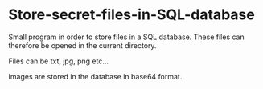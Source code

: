 # Store-secret-files-in-SQL-database

Small program in order to store files in a SQL database. These files can therefore be opened in the current directory. 

Files can be txt, jpg, png etc...

Images are stored in the database in base64 format.
